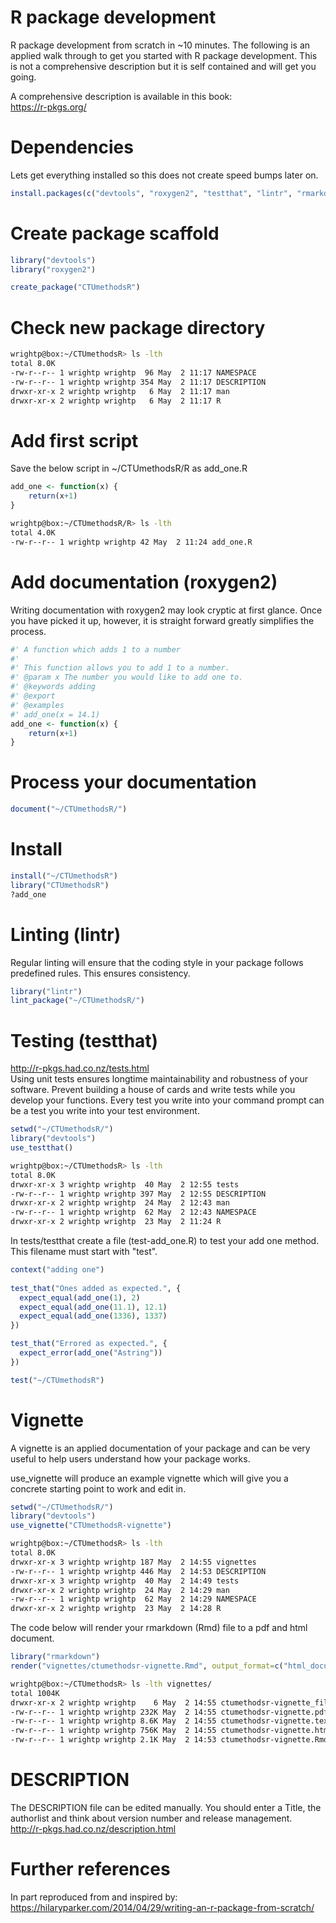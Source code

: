 # R package development
R package development from scratch in ~10 minutes. The following is an applied walk through to get you started with R package development. This is not a comprehensive description but it is self contained and will get you going.

A comprehensive description is available in this book:  
https://r-pkgs.org/

# Dependencies
Lets get everything installed so this does not create speed bumps later on.
``` r
install.packages(c("devtools", "roxygen2", "testthat", "lintr", "rmarkdown"), dependencies = TRUE)
```

# Create package scaffold

``` r
library("devtools")
library("roxygen2")

create_package("CTUmethodsR")
```

# Check new package directory

``` bash
wrightp@box:~/CTUmethodsR> ls -lth
total 8.0K
-rw-r--r-- 1 wrightp wrightp  96 May  2 11:17 NAMESPACE
-rw-r--r-- 1 wrightp wrightp 354 May  2 11:17 DESCRIPTION
drwxr-xr-x 2 wrightp wrightp   6 May  2 11:17 man
drwxr-xr-x 2 wrightp wrightp   6 May  2 11:17 R
```

# Add first script
Save the below script in ~/CTUmethodsR/R as add_one.R
``` r
add_one <- function(x) {
    return(x+1)
}
```

``` bash
wrightp@box:~/CTUmethodsR/R> ls -lth
total 4.0K
-rw-r--r-- 1 wrightp wrightp 42 May  2 11:24 add_one.R
```

# Add documentation (roxygen2)
Writing documentation with roxygen2 may look cryptic at first glance. Once you have picked it up, however,
it is straight forward greatly simplifies the process.
```r
#' A function which adds 1 to a number
#'
#' This function allows you to add 1 to a number.
#' @param x The number you would like to add one to.
#' @keywords adding
#' @export
#' @examples
#' add_one(x = 14.1)
add_one <- function(x) {
    return(x+1)
}
```
# Process your documentation

```r
document("~/CTUmethodsR/")
```

# Install

```r
install("~/CTUmethodsR")
library("CTUmethodsR")
?add_one
```

# Linting (lintr)

Regular linting will ensure that the coding style in your package follows
predefined rules. This ensures consistency.

```r
library("lintr")
lint_package("~/CTUmethodsR/")
```
# Testing (testthat)
http://r-pkgs.had.co.nz/tests.html  
Using unit tests ensures longtime maintainability and robustness of your software.
Prevent building a house of cards and write tests while you develop your functions.
Every test you write into your command prompt can be a test you write into your test environment.

```r
setwd("~/CTUmethodsR/")
library("devtools")
use_testthat()
```

```bash
wrightp@box:~/CTUmethodsR> ls -lth
total 8.0K
drwxr-xr-x 3 wrightp wrightp  40 May  2 12:55 tests
-rw-r--r-- 1 wrightp wrightp 397 May  2 12:55 DESCRIPTION
drwxr-xr-x 2 wrightp wrightp  24 May  2 12:43 man
-rw-r--r-- 1 wrightp wrightp  62 May  2 12:43 NAMESPACE
drwxr-xr-x 2 wrightp wrightp  23 May  2 11:24 R
```

In tests/testthat create a file (test-add_one.R) to test your add one method. This filename must start
with "test".

```r
context("adding one")
 
test_that("Ones added as expected.", {
  expect_equal(add_one(1), 2)
  expect_equal(add_one(11.1), 12.1)
  expect_equal(add_one(1336), 1337)
})

test_that("Errored as expected.", {
  expect_error(add_one("Astring"))
})

```

```r
test("~/CTUmethodsR")
```

# Vignette
A vignette is an applied documentation of your package and can be very useful to help
users understand how your package works.

use_vignette will produce an example vignette which will give you a concrete starting point 
to work and edit in.

```r
setwd("~/CTUmethodsR/")
library("devtools")
use_vignette("CTUmethodsR-vignette")
```

``` bash
wrightp@box:~/CTUmethodsR> ls -lth
total 8.0K
drwxr-xr-x 3 wrightp wrightp 187 May  2 14:55 vignettes
-rw-r--r-- 1 wrightp wrightp 446 May  2 14:53 DESCRIPTION
drwxr-xr-x 3 wrightp wrightp  40 May  2 14:49 tests
drwxr-xr-x 2 wrightp wrightp  24 May  2 14:29 man
-rw-r--r-- 1 wrightp wrightp  62 May  2 14:29 NAMESPACE
drwxr-xr-x 2 wrightp wrightp  23 May  2 14:28 R
```

The code below will render your rmarkdown (Rmd) file to a pdf and html document.
```r
library("rmarkdown")
render("vignettes/ctumethodsr-vignette.Rmd", output_format=c("html_document", "pdf_document"))
```

``` bash
wrightp@box:~/CTUmethodsR> ls -lth vignettes/
total 1004K
drwxr-xr-x 2 wrightp wrightp    6 May  2 14:55 ctumethodsr-vignette_files
-rw-r--r-- 1 wrightp wrightp 232K May  2 14:55 ctumethodsr-vignette.pdf
-rw-r--r-- 1 wrightp wrightp 8.6K May  2 14:55 ctumethodsr-vignette.tex
-rw-r--r-- 1 wrightp wrightp 756K May  2 14:55 ctumethodsr-vignette.html
-rw-r--r-- 1 wrightp wrightp 2.1K May  2 14:53 ctumethodsr-vignette.Rmd
```

# DESCRIPTION
The DESCRIPTION file can be edited manually. You should enter a Title, the authorlist and think about
version number and release management.
http://r-pkgs.had.co.nz/description.html

# Further references
In part reproduced from and inspired by:  
https://hilaryparker.com/2014/04/29/writing-an-r-package-from-scratch/
